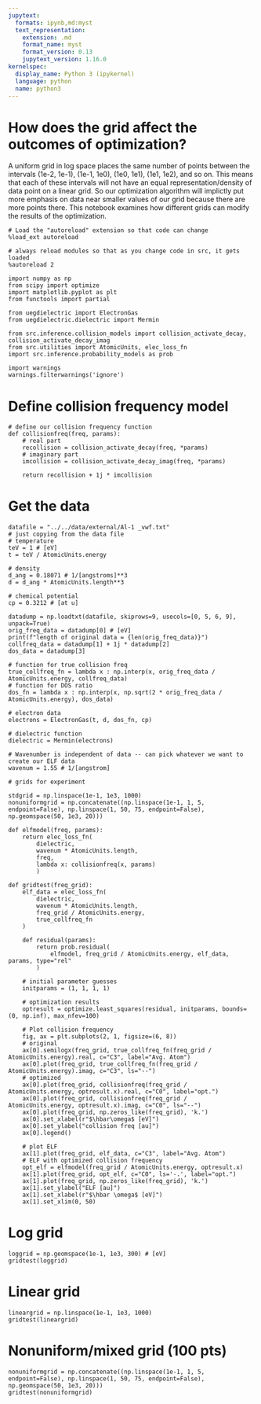 ```yaml
---
jupytext:
  formats: ipynb,md:myst
  text_representation:
    extension: .md
    format_name: myst
    format_version: 0.13
    jupytext_version: 1.16.0
kernelspec:
  display_name: Python 3 (ipykernel)
  language: python
  name: python3
---
```


# How does the grid affect the outcomes of optimization?

A uniform grid in log space places the same number of points between the intervals (1e-2, 1e-1), (1e-1, 1e0), (1e0, 1e1), (1e1, 1e2), and so on. This means that each of these intervals will not have an equal representation/density of data point on a linear grid. So our optimization algorithm will implictly put more emphasis on data near smaller values of our grid because there are more points there. This notebook examines how different grids can modify the results of the optimization.

```{code-cell} ipython3
# Load the "autoreload" extension so that code can change
%load_ext autoreload

# always reload modules so that as you change code in src, it gets loaded
%autoreload 2
```

```{code-cell} ipython3
import numpy as np
from scipy import optimize
import matplotlib.pyplot as plt
from functools import partial

from uegdielectric import ElectronGas
from uegdielectric.dielectric import Mermin

from src.inference.collision_models import collision_activate_decay, collision_activate_decay_imag
from src.utilities import AtomicUnits, elec_loss_fn
import src.inference.probability_models as prob

import warnings
warnings.filterwarnings('ignore')
```

# Define collision frequency model

```{code-cell} ipython3
# define our collision frequency function
def collisionfreq(freq, params):
    # real part
    recollision = collision_activate_decay(freq, *params)
    # imaginary part
    imcollision = collision_activate_decay_imag(freq, *params)

    return recollision + 1j * imcollision
```

# Get the data

```{code-cell} ipython3
datafile = "../../data/external/Al-1 _vwf.txt"
# just copying from the data file
# temperature
teV = 1 # [eV]
t = teV / AtomicUnits.energy

# density
d_ang = 0.18071 # 1/[angstroms]**3
d = d_ang * AtomicUnits.length**3

# chemical potential
cp = 0.3212 # [at u]

datadump = np.loadtxt(datafile, skiprows=9, usecols=[0, 5, 6, 9], unpack=True)
orig_freq_data = datadump[0] # [eV]
print(f"length of original data = {len(orig_freq_data)}")
collfreq_data = datadump[1] + 1j * datadump[2]
dos_data = datadump[3]

# function for true collision freq
true_collfreq_fn = lambda x : np.interp(x, orig_freq_data / AtomicUnits.energy, collfreq_data)
# function for DOS ratio
dos_fn = lambda x : np.interp(x, np.sqrt(2 * orig_freq_data / AtomicUnits.energy), dos_data)

# electron data
electrons = ElectronGas(t, d, dos_fn, cp)

# dielectric function
dielectric = Mermin(electrons)

# Wavenumber is independent of data -- can pick whatever we want to create our ELF data
wavenum = 1.55 # 1/[angstrom]

# grids for experiment

stdgrid = np.linspace(1e-1, 1e3, 1000)
nonuniformgrid = np.concatenate((np.linspace(1e-1, 1, 5, endpoint=False), np.linspace(1, 50, 75, endpoint=False), np.geomspace(50, 1e3, 20)))
```

```{code-cell} ipython3
def elfmodel(freq, params):
    return elec_loss_fn(
        dielectric,
        wavenum * AtomicUnits.length,
        freq,
        lambda x: collisionfreq(x, params)
        )
```

```{code-cell} ipython3
def gridtest(freq_grid):
    elf_data = elec_loss_fn(
        dielectric,
        wavenum * AtomicUnits.length,
        freq_grid / AtomicUnits.energy,
        true_collfreq_fn
    )
    
    def residual(params):
        return prob.residual(
            elfmodel, freq_grid / AtomicUnits.energy, elf_data, params, type="rel"
        )

    # initial parameter guesses
    initparams = (1, 1, 1, 1)
    
    # optimization results
    optresult = optimize.least_squares(residual, initparams, bounds=(0, np.inf), max_nfev=100)

    # Plot collision frequency
    fig, ax = plt.subplots(2, 1, figsize=(6, 8))
    # original
    ax[0].semilogx(freq_grid, true_collfreq_fn(freq_grid / AtomicUnits.energy).real, c="C3", label="Avg. Atom")
    ax[0].plot(freq_grid, true_collfreq_fn(freq_grid / AtomicUnits.energy).imag, c="C3", ls="--")
    # optimized
    ax[0].plot(freq_grid, collisionfreq(freq_grid / AtomicUnits.energy, optresult.x).real, c="C0", label="opt.")
    ax[0].plot(freq_grid, collisionfreq(freq_grid / AtomicUnits.energy, optresult.x).imag, c="C0", ls="--")
    ax[0].plot(freq_grid, np.zeros_like(freq_grid), 'k.')
    ax[0].set_xlabel(r"$\hbar\omega$ [eV]")
    ax[0].set_ylabel("collision freq [au]")
    ax[0].legend()

    # plot ELF
    ax[1].plot(freq_grid, elf_data, c="C3", label="Avg. Atom")
    # ELF with optimized collision frequency
    opt_elf = elfmodel(freq_grid / AtomicUnits.energy, optresult.x)
    ax[1].plot(freq_grid, opt_elf, c="C0", ls='-.', label="opt.")
    ax[1].plot(freq_grid, np.zeros_like(freq_grid), 'k.')
    ax[1].set_ylabel("ELF [au]")
    ax[1].set_xlabel(r"$\hbar \omega$ [eV]")
    ax[1].set_xlim(0, 50)
```

# Log grid

```{code-cell} ipython3
loggrid = np.geomspace(1e-1, 1e3, 300) # [eV]
gridtest(loggrid)
```

# Linear grid

```{code-cell} ipython3
lineargrid = np.linspace(1e-1, 1e3, 1000)
gridtest(lineargrid)
```

# Nonuniform/mixed grid (100 pts)

```{code-cell} ipython3
nonuniformgrid = np.concatenate((np.linspace(1e-1, 1, 5, endpoint=False), np.linspace(1, 50, 75, endpoint=False), np.geomspace(50, 1e3, 20)))
gridtest(nonuniformgrid)
```
